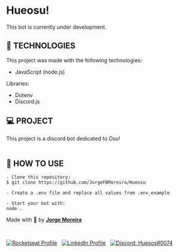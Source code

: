 # Hueosu!

This bot is currently under development.



## 📑 TECHNOLOGIES

This project was made with the following technologies:
- JavaScript (node.js)

Libraries:
- Dotenv
- Discord.js



## 💻 PROJECT

This project is a discord bot dedicated to Osu!
<br><br>



## 💼 HOW TO USE
```
- Clone this repository:
$ git clone https://github.com/JorgeFBMoreira/Hueosu

- Create a .env file and replace all values from .env_example

- Start your bot with:
node .
```



Made with 💜 by **[Jorge Moreira](https://www.linkedin.com/in/jorge-moreira-65123521a/)**

<br>

[![Rocketseat Profile](https://img.shields.io/badge/🚀-Rocketseat-9300ef?style=flat&labelColor=0D0D0D)](https://app.rocketseat.com.br/me/jorge-moreira) &nbsp;
[![LinkedIn Profile](https://img.shields.io/badge/-Jorge%20Moreira-0a66c2?style=flat&labelColor=0D0D0D&logo=Linkedin&Color=white)](https://www.linkedin.com/in/jorge-moreira-65123521a/) &nbsp;
[![Discord: Huesos#0074](https://img.shields.io/badge/-Huesos%231864-4266e5?style=flat&labelColor=0D0D0D&logo=Discord&Color=white)](#) &nbsp;